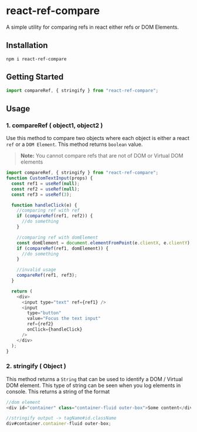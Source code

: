 # react-ref-compare

A simple utility for comparing refs in react either refs or DOM Elements.

## Installation

```
npm i react-ref-compare
```

## Getting Started

```javascript
import compareRef, { stringify } from "react-ref-compare";
```

## Usage

### 1. compareRef ( object1, object2 )

Use this method to compare two objects where each object is either a react `ref` or a `DOM Element`.
This method returns `boolean` value.

> **Note:** You cannot compare refs that are not of DOM or Virtual DOM elements

```javascript
import compareRef, { stringify } from "react-ref-compare";
function CustomTextInput(props) {
  const ref1 = useRef(null);
  const ref2 = useRef(null);
  const ref3 = useRef(3);

  function handleClick(e) {
    //comparing ref with ref
    if (compareRef(ref1, ref2)) {
      //do something
    }

    //comparing ref with domElement
    const domElement = document.elementFromPoint(e.clientX, e.clientY);
    if (compareRef(ref1, domElement)) {
      //do something
    }

    //invalid usage
    compareRef(ref1, ref3);
  }

  return (
    <div>
      <input type="text" ref={ref1} />
      <input
        type="button"
        value="Focus the text input"
        ref={ref2}
        onClick={handleClick}
      />
    </div>
  );
}
```

### 2. stringify ( Object )

This method returns a `String` that can be used to identify a DOM / Virtual DOM element. This type of string can be seen when you log elements in console.
This returns a string of the format

```javascript
//dom element
<div id="container" class="container-fluid outer-box">Some content</div>;

//stringify output -> tagName#id.className
div#container.container-fluid outer-box;
```
